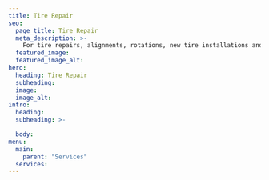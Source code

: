 ```yaml
---
title: Tire Repair
seo:
  page_title: Tire Repair
  meta_description: >-
    For tire repairs, alignments, rotations, new tire installations and more, bring your car to the experts you can trust at Matthews Tire!
  featured_image:
  featured_image_alt:
hero:
  heading: Tire Repair
  subheading:
  image:
  image_alt:
intro:
  heading:
  subheading: >-

  body:
menu:
  main:
    parent: "Services"
  services:
---
```

